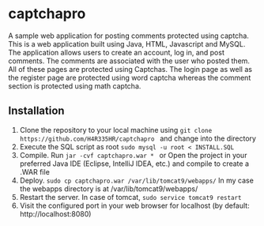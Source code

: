 # captchapro

A sample web application for posting comments protected using captcha.
This is a web application built using Java, HTML, Javascript and MySQL. The application allows users to create an account, log in, and post comments. The comments are associated with the user who posted them. All of these pages are protected using Captchas. The login page as well as the register page are protected using word captcha whereas the comment section is protected using math captcha.

## Installation

1. Clone the repository to your local machine using `git clone https://github.com/H4R335HR/captchapro ` and change into the directory
2. Execute the SQL script as root `sudo mysql -u root < INSTALL.SQL
`
3. Compile. Run `jar -cvf captchapro.war * ` or Open the project in your preferred Java IDE (Eclipse, IntelliJ IDEA, etc.) and compile to create a .WAR file
4. Deploy.  `sudo cp captchapro.war /var/lib/tomcat9/webapps/` In my case the webapps directory is at /var/lib/tomcat9/webapps/
5. Restart the server. In case of tomcat, `sudo service tomcat9 restart`
6. Visit the configured port in your web browser for localhost (by default: http://localhost:8080)
